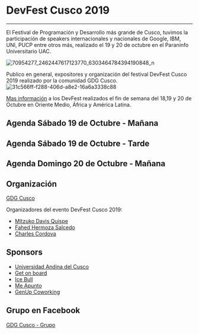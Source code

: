 # DevFest Cusco 2019
-----
El Festival de Programación y Desarrollo más grande de Cusco, tuvimos la participación de speakers internacionales y nacionales de Google, IBM, UNI, PUCP entre otros más, realizado el 19 y 20 de octubre en el Paraninfo Universitario UAC.

![70954277_2462447617123770_6303464784394190848_n](https://user-images.githubusercontent.com/8326973/67768121-da9a8280-fa1f-11e9-8b56-741e462e76be.png)

Publico en general, expositores y organización del festival DevFest Cusco 2019 realizado por la comunidad GDG Cusco. 
![31c566ff-f288-406d-a8e2-16a6a3338c88](https://user-images.githubusercontent.com/8326973/67768324-4977db80-fa20-11e9-85ac-7954a229c297.jpeg)

[Mas información](https://www.facebook.com/967415219957038/photos/a.975551702476723/2669994886365721/?type=3&theater) a los DevFest realizados el fin de semana del 18,19 y 20 de Octubre en Oriente Medio, África y América Latina.

## Agenda Sábado 19 de Octubre - Mañana

## Agenda Sábado 19 de Octubre - Tarde

## Agenda Domingo 20 de Octubre - Mañana

## Organización 
[GDG Cusco](https://github.com/GDG-Cusco)

Organizadores del evento DevFest Cusco 2019:

- [Mítzuko Davis Quispe](https://www.facebook.com/mitzukodavis)
- [Fahed Hermoza Salcedo](https://www.facebook.com/fahed19)
- [Charles Cordova](https://www.facebook.com/charlescordovav)

## Sponsors
 - [Universidad Andina del Cusco](https://www.facebook.com/UniversidadAndinaCusco/)
 - [Get on board](https://www.getonbrd.com/)
 - [Ice Bull](https://www.facebook.com/IceBull-Solutions-1193850847443086/)
 - [Me Apunto](https://www.facebook.com/meapuntoapp/)
 - [GenUp Coworking](https://www.facebook.com/coworking.cusco/)

## Grupo en Facebook 
[GDG Cusco - Grupo](https://www.facebook.com/gdgcusco/)




